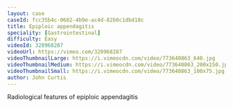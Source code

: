 ```yaml
---
layout: case
caseId: fcc35b4c-0602-4b9e-ac4d-82b0c1dbd18c
title: Epiploic appendagitis
speciality: [Gastrointestinal]
difficulty: Easy
videoId: 328968287
videoUrl: https://vimeo.com/328968287
videoThumbnailLarge: https://i.vimeocdn.com/video/773640863_640.jpg
videoThumbnailMedium: https://i.vimeocdn.com/video/773640863_200x150.jpg
videoThumbnailSmall: https://i.vimeocdn.com/video/773640863_100x75.jpg
author: John Curtis
---
```


Radiological features of epiploic appendagitis